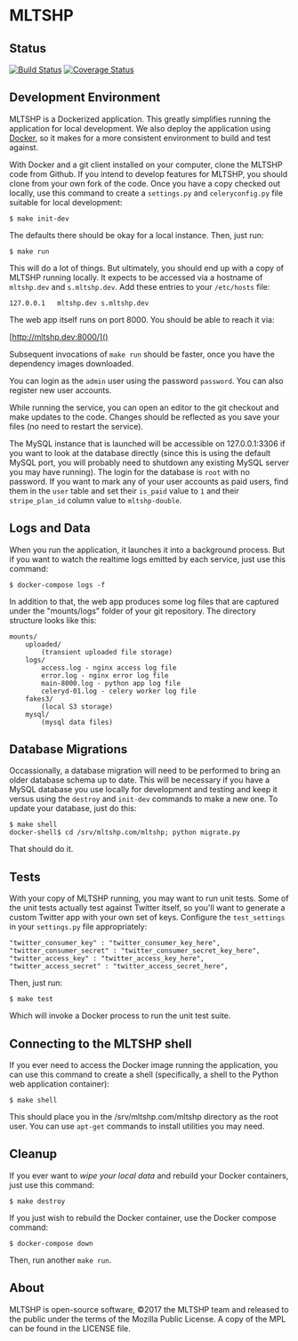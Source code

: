 # MLTSHP

## Status

[![Build Status](https://travis-ci.org/MLTSHP/mltshp.svg?branch=master)](https://travis-ci.org/MLTSHP/mltshp) [![Coverage Status](https://coveralls.io/repos/github/MLTSHP/mltshp/badge.svg?branch=master)](https://coveralls.io/github/MLTSHP/mltshp?branch=master)


## Development Environment

MLTSHP is a Dockerized application. This greatly simplifies running the
application for local development. We also deploy the application using
[Docker](https://www.docker.com/), so it makes for a more consistent
environment to build and test against.

With Docker and a git client installed on your computer, clone the MLTSHP
code from Github. If you intend to develop features for MLTSHP, you should
clone from your own fork of the code. Once you have a copy checked out
locally, use this command to create a `settings.py` and `celeryconfig.py`
file suitable for local development:

    $ make init-dev

The defaults there should be okay for a local instance. Then, just run:

    $ make run

This will do a lot of things. But ultimately, you should end up with a
copy of MLTSHP running locally. It expects to be accessed via a hostname
of `mltshp.dev` and `s.mltshp.dev`. Add these entries to your `/etc/hosts`
file:

    127.0.0.1   mltshp.dev s.mltshp.dev

The web app itself runs on port 8000. You should be able to reach it via:

[http://mltshp.dev:8000/]()

Subsequent invocations of `make run` should be faster, once you have
the dependency images downloaded.

You can login as the `admin` user using the password `password`. You
can also register new user accounts.

While running the service, you can open an editor to the git checkout and
make updates to the code. Changes should be reflected as you save your
files (no need to restart the service).

The MySQL instance that is launched will be accessible on 127.0.0.1:3306
if you want to look at the database directly (since this is using the
default MySQL port, you will probably need to shutdown any existing MySQL
server you may have running). The login for the database is `root` with
no password. If you want to mark any of your user accounts as paid users,
find them in the `user` table and set their `is_paid` value to `1` and
their `stripe_plan_id` column value to `mltshp-double`.


## Logs and Data

When you run the application, it launches it into a background process.
But if you want to watch the realtime logs emitted by each service,
just use this command:

    $ docker-compose logs -f

In addition to that, the web app produces some log files that are
captured under the "mounts/logs" folder of your git repository.
The directory structure looks like this:

    mounts/
        uploaded/
            (transient uploaded file storage)
        logs/
            access.log - nginx access log file
            error.log - nginx error log file
            main-8000.log - python app log file
            celeryd-01.log - celery worker log file
        fakes3/
            (local S3 storage)
        mysql/
            (mysql data files)


## Database Migrations

Occassionally, a database migration will need to be performed to
bring an older database schema up to date. This will be necessary
if you have a MySQL database you use locally for development and
testing and keep it versus using the `destroy` and `init-dev`
commands to make a new one. To update your database, just do this:

    $ make shell
    docker-shell$ cd /srv/mltshp.com/mltshp; python migrate.py

That should do it.


## Tests

With your copy of MLTSHP running, you may want to run unit tests. Some
of the unit tests actually test against Twitter itself, so you'll want
to generate a custom Twitter app with your own set of keys. Configure
the `test_settings` in your `settings.py` file appropriately:

    "twitter_consumer_key" : "twitter_consumer_key_here",
    "twitter_consumer_secret" : "twitter_consumer_secret_key_here",
    "twitter_access_key" : "twitter_access_key_here",
    "twitter_access_secret" : "twitter_access_secret_here",

Then, just run:

    $ make test

Which will invoke a Docker process to run the unit test suite.


## Connecting to the MLTSHP shell

If you ever need to access the Docker image running the application,
you can use this command to create a shell (specifically, a shell
to the Python web application container):

    $ make shell

This should place you in the /srv/mltshp.com/mltshp directory as the
root user. You can use `apt-get` commands to install utilities you
may need.


## Cleanup

If you ever want to *wipe your local data* and rebuild your Docker
containers, just use this command:

    $ make destroy

If you just wish to rebuild the Docker container, use the Docker
compose command:

    $ docker-compose down

Then, run another `make run`.


## About

MLTSHP is open-source software, ©2017 the MLTSHP team and released to the public under the terms of the Mozilla Public License. A copy of the MPL can be found in the LICENSE file.
